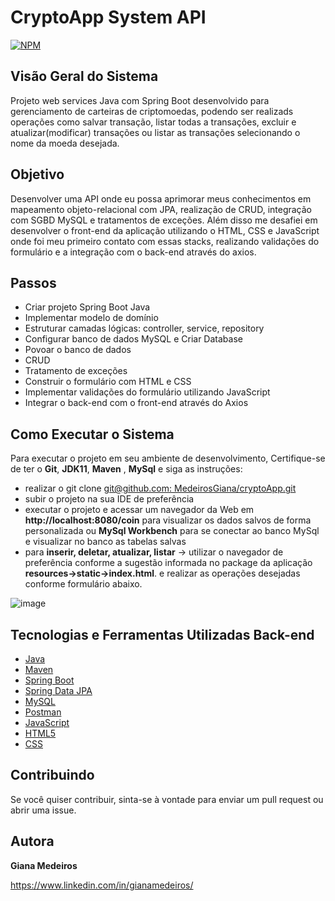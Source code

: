 # CryptoApp System API 

[![NPM](https://img.shields.io/npm/l/react)](https://github.com/MedeirosGiana/cryptoApp/blob/main/LICENSE)

## Visão Geral do Sistema

Projeto web services Java com Spring Boot desenvolvido para gerenciamento de carteiras de criptomoedas, podendo ser realizads operações como salvar transação, listar todas a transações, excluir e atualizar(modificar) transações ou listar as transações selecionando o nome da moeda desejada.


## Objetivo
Desenvolver uma API onde eu possa aprimorar meus conhecimentos em mapeamento objeto-relacional com JPA, realização de CRUD, integração com SGBD MySQL e tratamentos de exceções. Além disso me desafiei em desenvolver o front-end da aplicação utilizando o HTML, CSS e JavaScript onde foi meu primeiro contato com essas stacks, realizando validações do formulário e a integração com o back-end através do axios.

## Passos 

- Criar projeto Spring Boot Java 
- Implementar modelo de domínio 
- Estruturar camadas lógicas: controller, service, repository 
- Configurar banco de dados MySQL e Criar Database 
- Povoar o banco de dados 
- CRUD 
- Tratamento de exceções
- Construir o formulário com HTML e CSS
- Implementar validações do formulário utilizando JavaScript
- Integrar o back-end com o front-end através do Axios
  
## Como Executar o Sistema

Para executar o projeto em seu ambiente de desenvolvimento, Certifique-se de ter o **Git**, **JDK11**, **Maven** , **MySql** e siga as instruções:

- realizar o git clone [git@github.com: MedeirosGiana/cryptoApp.git](https://github.com/MedeirosGiana/cryptoApp.git)
- subir o projeto na sua IDE de preferência
- executar o projeto e acessar  um navegador da Web em **http://localhost:8080/coin**  para visualizar os dados salvos de forma personalizada ou  **MySql Workbench** para se conectar ao banco MySql e visualizar no banco as tabelas salvas
- para **inserir, deletar, atualizar, listar** -> utilizar o navegador de preferência conforme a sugestão informada no package da aplicação **resources->static->index.html**. e realizar as operações desejadas conforme formulário abaixo.

![image](https://github.com/MedeirosGiana/cryptoApp/assets/100285143/d9860784-83e9-4513-b328-1badcc31e9ae)


## Tecnologias e Ferramentas Utilizadas Back-end

   - [Java](https://docs.oracle.com/en/java/javase/11/)
   - [Maven](https://maven.apache.org/guides/)
   - [Spring Boot](https://docs.spring.io/spring-boot/docs/current/reference/htmlsingle/)
   - [Spring Data JPA](https://docs.spring.io/spring-data/jpa/docs/current/reference/html/)
   - [MySQL](https://www.mysql.com/downloads/)
   - [Postman](https://www.postman.com/api-documentation-tool/)
   - [JavaScript](https://developer.mozilla.org/pt-BR/docs/Web/JavaScript)
   - [HTML5](https://developer.mozilla.org/en-US/docs/Glossary/HTML5)
   - [CSS](https://developer.mozilla.org/en-US/docs/Web/CSS)
 
## Contribuindo

Se você quiser contribuir, sinta-se à vontade para enviar um pull request ou abrir uma issue.

## Autora
**Giana Medeiros**

https://www.linkedin.com/in/gianamedeiros/
